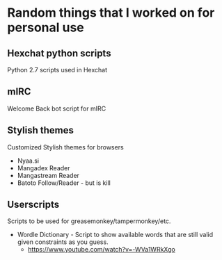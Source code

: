 # Random things that I worked on for personal use

## Hexchat python scripts ##
Python 2.7 scripts used in Hexchat

## mIRC ##
Welcome Back bot script for mIRC

## Stylish themes ##
Customized Stylish themes for browsers
* Nyaa.si
* Mangadex Reader
* Mangastream Reader
* Batoto Follow/Reader - but is kill

## Userscripts ##
Scripts to be used for greasemonkey/tampermonkey/etc.
* Wordle Dictionary - Script to show available words that are still valid given constraints as you guess.
  * https://www.youtube.com/watch?v=-WVa1WRkXgo
